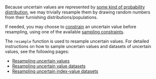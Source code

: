 
Because uncertain values are represented by 
[some kind of probability distribution](../uncertain_values/uncertainvalues_overview.md),
we may trivially resample them by drawing random numbers from their furnishing distributions/populations.

If needed, you may choose to 
[constrain](../sampling_constraints/constrain_uncertain_values.md) an uncertain value before resampling, using one of the available 
[sampling constraints](../sampling_constraints/available_constraints.md).

The `resample` function is used to resample uncertain values. For detailed instructions on how to sample uncertain values and datasets of uncertain 
values, see the following pages:

- [Resampling uncertain values](resampling_uncertain_values.md)
- [Resampling uncertain value datasets](resampling_uncertain_datasets.md)
- [Resampling uncertain index-value datasets](resampling_uncertain_indexvalue_datasets.md)